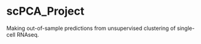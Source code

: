 # scPCA_Project

Making out-of-sample predictions from unsupervised clustering of single-cell RNAseq.
